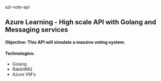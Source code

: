 azl-vote-api

## Azure Learning - High scale API with Golang and Messaging services

#### Objective: This API will simulate a massive voting system.

#### Technologies:

- Golang
- RabbitMQ
- Azure VM's
